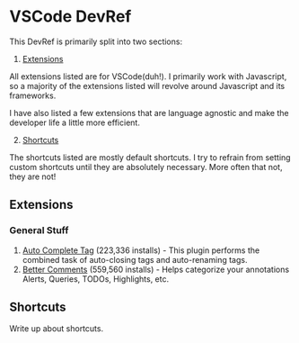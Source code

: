 # VSCode DevRef

This DevRef is primarily split into two sections:

1. [Extensions](#extensions)

All extensions listed are for VSCode(duh!). I primarily work with Javascript, so a majority of the extensions listed will revolve around Javascript and its frameworks.

I have also listed a few extensions that are language agnostic and make the developer life a little more efficient.

2. [Shortcuts](#shortcuts)

The shortcuts listed are mostly default shortcuts. I try to refrain from setting custom shortcuts until they are absolutely necessary. More often that not, they are not!

## Extensions

### General Stuff

1. [Auto Complete Tag](https://marketplace.visualstudio.com/items?itemName=formulahendry.auto-complete-tag) (223,336 installs) - This plugin performs the combined task of auto-closing tags and auto-renaming tags.
2. [Better Comments](https://marketplace.visualstudio.com/items?itemName=aaron-bond.better-comments) (559,560 installs) - Helps categorize your annotations Alerts, Queries, TODOs, Highlights, etc.

## Shortcuts

Write up about shortcuts.
